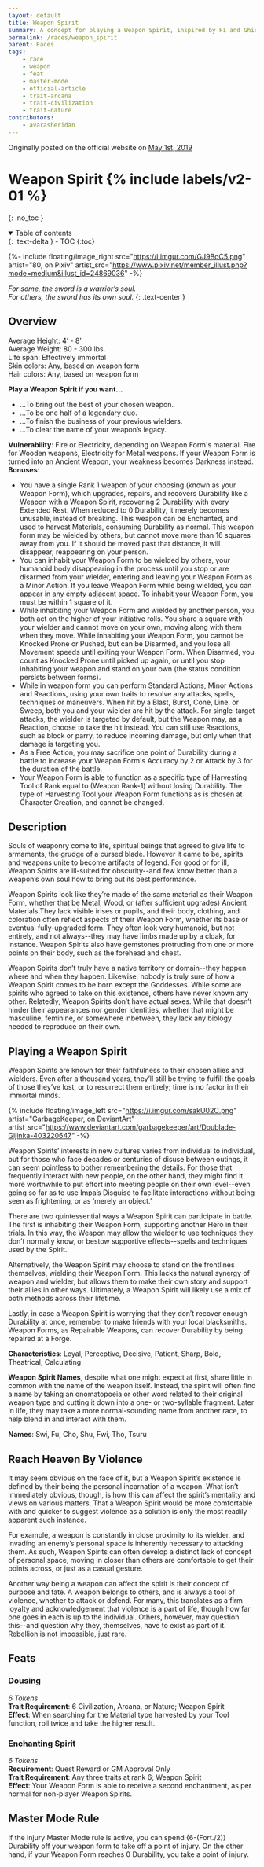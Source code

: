 ```yaml
---
layout: default
title: Weapon Spirit
summary: A concept for playing a Weapon Spirit, inspired by Fi and Ghirahim.
permalink: /races/weapon_spirit
parent: Races
tags:
    - race
    - weapon
    - feat
    - master-mode
    - official-article
    - trait-arcana
    - trait-civilization
    - trait-nature
contributors:
    - avarasheridan
---
```


Originally posted on the official website on [May 1st, 2019](https://reclaimthewild.net/index.php/2019/05/01/new-race-weapon-spirits/)  

# Weapon Spirit {% include labels/v2-01 %}
{: .no_toc }

<details open markdown="block">
  <summary>
    Table of contents
  </summary>
  {: .text-delta }
- TOC
{:toc}
</details>

{%- include floating/image_right src="https://i.imgur.com/GJ9BoC5.png" artist="80, on Pixiv" artist_src="https://www.pixiv.net/member_illust.php?mode=medium&illust_id=24869036" -%}

*For some, the sword is a warrior’s soul.*  
*For others, the sword has its own soul.*
{: .text-center }

## Overview

Average Height: 4’ - 8’  
Average Weight: 80 - 300 lbs.  
Life span: Effectively immortal  
Skin colors: Any, based on weapon form  
Hair colors: Any, based on weapon form  

**Play a Weapon Spirit if you want…**
* ...To bring out the best of your chosen weapon.
* ...To be one half of a legendary duo.
* ...To finish the business of your previous wielders.
* ...To clear the name of your weapon’s legacy.


**Vulnerability**: Fire or Electricity, depending on Weapon Form's material. Fire for Wooden weapons, Electricity for Metal weapons. If your Weapon Form is turned into an Ancient Weapon, your weakness becomes Darkness instead.  
**Bonuses**:
* You have a single Rank 1 weapon of your choosing (known as your Weapon Form), which upgrades, repairs, and recovers Durability like a Weapon with a Weapon Spirit, recovering 2 Durability with every Extended Rest. When reduced to 0 Durability, it merely becomes unusable, instead of breaking. This weapon can be Enchanted, and used to harvest Materials, consuming Durability as normal. This weapon form may be wielded by others, but cannot move more than 16 squares away from you. If it should be moved past that distance, it will disappear, reappearing on your person.
* You can inhabit your Weapon Form to be wielded by others, your humanoid body disappearing in the process until you stop or are disarmed from your wielder, entering and leaving your Weapon Form as a Minor Action. If you leave Weapon Form while being wielded, you can appear in any empty adjacent space. To inhabit your Weapon Form, you must be within 1 square of it.
* While inhabiting your Weapon Form and wielded by another person, you both act on the higher of your initiative rolls. You share a square with your wielder and cannot move on your own, moving along with them when they move. While inhabiting your Weapon Form, you cannot be Knocked Prone or Pushed, but can be Disarmed, and you lose all Movement speeds until exiting your Weapon Form. When Disarmed, you count as Knocked Prone until picked up again, or until you stop inhabiting your weapon and stand on your own (the status condition persists between forms).
* While in weapon form you can perform Standard Actions, Minor Actions and Reactions, using your own traits to resolve any attacks, spells, techniques or maneuvers. When hit by a Blast, Burst, Cone, Line, or Sweep, both you and your wielder are hit by the attack. For single-target attacks, the wielder is targeted by default, but the Weapon may, as a Reaction, choose to take the hit instead. You can still use Reactions, such as block or parry, to reduce incoming damage, but only when that damage is targeting you.
* As a Free Action, you may sacrifice one point of Durability during a battle to increase your Weapon Form's Accuracy by 2 or Attack by 3 for the duration of the battle.
* Your Weapon Form is able to function as a specific type of Harvesting Tool of Rank equal to (Weapon Rank-1) without losing Durability. The type of Harvesting Tool your Weapon Form functions as is chosen at Character Creation, and cannot be changed.

## Description

Souls of weaponry come to life, spiritual beings that agreed to give life to armaments, the grudge of a cursed blade. However it came to be, spirits and weapons unite to become artifacts of legend. For good or for ill, Weapon Spirits are ill-suited for obscurity--and few know better than a weapon’s own soul how to bring out its best performance.

Weapon Spirits look like they’re made of the same material as their Weapon Form, whether that be Metal, Wood, or (after sufficient upgrades) Ancient Materials.They lack visible irises or pupils, and their body, clothing, and coloration often reflect aspects of their Weapon Form, whether its base or eventual fully-upgraded form. They often look very humanoid, but not entirely, and not always--they may have limbs made up by a cloak, for instance. Weapon Spirits also have gemstones protruding from one or more points on their body, such as the forehead and chest.

Weapon Spirits don’t truly have a native territory or domain--they happen where and when they happen. Likewise, nobody is truly sure of how a Weapon Spirit comes to be born except the Goddesses. While some are spirits who agreed to take on this existence, others have never known any other. Relatedly, Weapon Spirits don’t have actual sexes. While that doesn’t hinder their appearances nor gender identities, whether that might be masculine, feminine, or somewhere inbetween, they lack any biology needed to reproduce on their own.

## Playing a Weapon Spirit

Weapon Spirits are known for their faithfulness to their chosen allies and wielders. Even after a thousand years, they’ll still be trying to fulfill the goals of those they’ve lost, or to resurrect them entirely; time is no factor in their immortal minds.

{% include floating/image_left src="https://i.imgur.com/sakU02C.png" artist="GarbageKeeper, on DeviantArt" artist_src="https://www.deviantart.com/garbagekeeper/art/Doublade-Gijinka-403220647" -%}

Weapon Spirits’ interests in new cultures varies from individual to individual, but for those who face decades or centuries of disuse between outings, it can seem pointless to bother remembering the details. For those that frequently interact with new people, on the other hand, they might find it more worthwhile to put effort into meeting people on their own level--even going so far as to use Impa’s Disguise to facilitate interactions without being seen as frightening, or as ‘merely an object.’

There are two quintessential ways a Weapon Spirit can participate in battle. The first is inhabiting their Weapon Form, supporting another Hero in their trials. In this way, the Weapon may allow the wielder to use techniques they don’t normally know, or bestow supportive effects--spells and techniques used by the Spirit.

Alternatively, the Weapon Spirit may choose to stand on the frontlines themselves, wielding their Weapon Form. This lacks the natural synergy of weapon and wielder, but allows them to make their own story and support their allies in other ways. Ultimately, a Weapon Spirit will likely use a mix of both methods across their lifetime.

Lastly, in case a Weapon Spirit is worrying that they don’t recover enough Durability at once, remember to make friends with your local blacksmiths. Weapon Forms, as Repairable Weapons, can recover Durability by being repaired at a Forge. 

**Characteristics**: Loyal, Perceptive, Decisive, Patient, Sharp, Bold, Theatrical, Calculating 

**Weapon Spirit Names**, despite what one might expect at first, share little in common with the name of the weapon itself. Instead, the spirit will often find a name by taking an onomatopoeia or other word related to their original weapon type and cutting it down into a one- or two-syllable fragment. Later in life, they may take a more normal-sounding name from another race, to help blend in and interact with them. 

**Names**: Swi, Fu, Cho, Shu, Fwi, Tho, Tsuru 

## Reach Heaven By Violence

It may seem obvious on the face of it, but a Weapon Spirit’s existence is defined by their being the personal incarnation of a weapon. What isn’t immediately obvious, though, is how this can affect the spirit’s mentality and views on various matters. That a Weapon Spirit would be more comfortable with and quicker to suggest violence as a solution is only the most readily apparent such instance.

For example, a weapon is constantly in close proximity to its wielder, and invading an enemy’s personal space is inherently necessary to attacking them. As such, Weapon Spirits can often develop a distinct lack of concept of personal space, moving in closer than others are comfortable to get their points across, or just as a casual gesture.

Another way being a weapon can affect the spirit is their concept of purpose and fate. A weapon belongs to others, and is always a tool of violence, whether to attack or defend. For many, this translates as a firm loyalty and acknowledgement that violence is a part of life, though how far one goes in each is up to the individual. Others, however, may question this--and question why they, themselves, have to exist as part of it. Rebellion is not impossible, just rare.

## Feats

### Dousing

*6 Tokens*  
**Trait Requirement**: 6 Civilization, Arcana, or Nature; Weapon Spirit  
**Effect**: When searching for the Material type harvested by your Tool function, roll twice and take the higher result. 

### Enchanting Spirit

*6 Tokens*  
**Requirement**: Quest Reward or GM Approval Only  
**Trait Requirement**: Any three traits at rank 6; Weapon Spirit  
**Effect**: Your Weapon Form is able to receive a second enchantment, as per normal for non-player Weapon Spirits. 

## Master Mode Rule

If the injury Master Mode rule is active, you can spend {6-(Fort./2)} Durability off your weapon form to take off a point of injury. On the other hand, if your Weapon Form reaches 0 Durability, you take a point of injury. 